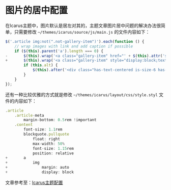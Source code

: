 # 图片的居中配置

在Icarus主题中，图片默认是居左对其的，主题文章图片居中问题的解决办法很简单，只需要修改 `~/themes/icarus/source/js/main.js` 的文件内容如下：

```js
$('.article img:not(".not-gallery-item")').each(function () {
    // wrap images with link and add caption if possible
    if ($(this).parent('a').length === 0) {
-       $(this).wrap('<a class="gallery-item" href="' + $(this).attr('src') + '"></a>');        
+       $(this).wrap('<a class="gallery-item" style="display:block;text-align:center;" href="' + $(this).attr('src') + '"></a>');
        if (this.alt) {
            $(this).after('<div class="has-text-centered is-size-6 has-text-grey caption">' + this.alt + '</div>');
        }
    }
});
```

还有一种比较优雅的方式就是修改 `~/themes/icarus/layout/css/style.styl` 文件的内容如下：

```js
.article
    .article-meta
        margin-bottom: 0.5rem !important
    .content
        font-size: 1.1rem
        blockquote.pullquote
            float: right
            max-width: 50%
            font-size: 1.15rem
            position: relative
+       a
+           img
+               margin: auto
+               display: block
```

文章参考至：[Icarus主题配置](https://dp2px.com/2019/06/04/icarus-theme/)

